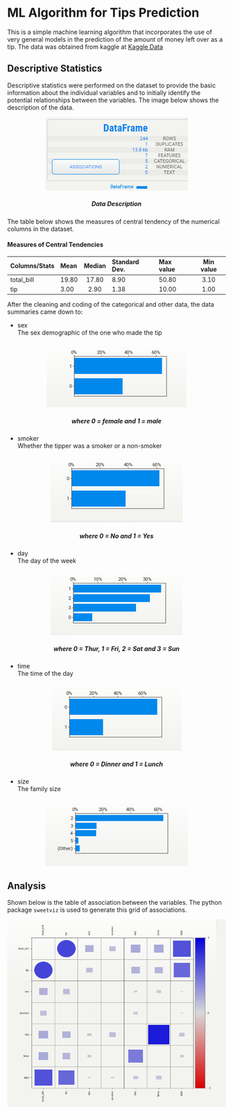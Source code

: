 # ML Algorithm for Tips Prediction
This is a simple machine learning algorithm that incorporates the use of very general models in the prediction of the amount of money left over as a tip. The data was obtained from kaggle at [Kaggle Data](https://www.kaggle.com/code/rupakroy/waiter-tips-prediction/data)

## Descriptive Statistics
Descriptive statistics were performed on the dataset to provide the basic information about the individual variables and to initially identify the potential relationships between the variables. The image below shows the description of the data. 
<div style="text-align:center"><img src="assets/Dataframe.png" /></div>
<h5 align="center"> Data Description </h5>
The table below shows the measures of central tendency of the numerical columns in the dataset.

#### Measures of Central Tendencies
| Columns/Stats | Mean | Median | Standard Dev. | Max value | Min value
|:---|:---|:---:|:---|:---|:---:|
| total_bill | 19.80 | 17.80 | 8.90 | 50.80 | 3.10
| tip | 3.00 | 2.90 | 1.38 | 10.00 | 1.00

After the cleaning and coding of the categorical and other data, the data summaries came down to:
* sex\
The sex demographic of the one who made the tip
<div style="text-align:center"><img src="assets/sex.png" /></div>
<h5 align="center"> where 0 = female and 1 = male </h5>

* smoker\
Whether the tipper was a smoker or a non-smoker
<div style="text-align:center"><img src="assets/smoker.png" /></div>
<h5 align="center"> where 0 = No and 1 = Yes </h5>

* day\
The day of the week
<div style="text-align:center"><img src="assets/day.png" /></div>
<h5 align="center"> where 0 = Thur, 1 = Fri, 2 = Sat and 3 = Sun </h5>

* time\
The time of the day
<div style="text-align:center"><img src="assets/time.png" /></div>
<h5 align="center"> where 0 = Dinner and 1 = Lunch </h5>

* size\
The family size
<div style="text-align:center"><img src="assets/size.png" /></div>

## Analysis
Shown below is the table of association between the variables. The python package `sweetviz` is used to generate this grid of associations. 
<div style="text-align:center"><img src="assets/association.png" /></div>